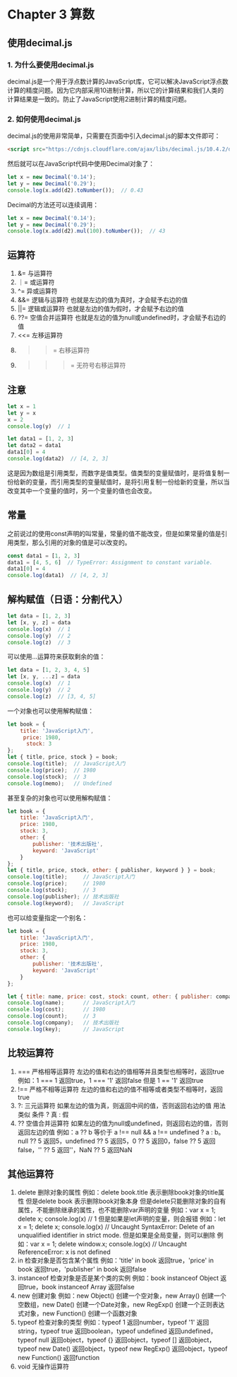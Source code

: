 # Chapter 3 算数

## 使用decimal.js

### 1. 为什么要使用decimal.js

decimal.js是一个用于浮点数计算的JavaScript库，它可以解决JavaScript浮点数计算的精度问题。因为它内部采用10进制计算，所以它的计算结果和我们人类的计算结果是一致的。防止了JavaScript使用2进制计算的精度问题。

### 2. 如何使用decimal.js

decimal.js的使用非常简单，只需要在页面中引入decimal.js的脚本文件即可：

```html
<script src="https://cdnjs.cloudflare.com/ajax/libs/decimal.js/10.4.2/decimal.min.js"></script>
```

然后就可以在JavaScript代码中使用Decimal对象了：

```javascript
let x = new Decimal('0.14');
let y = new Decimal('0.29');
console.log(x.add(d2).toNumber());  // 0.43
```

Decimal的方法还可以连续调用：

```javascript
let x = new Decimal('0.14');
let y = new Decimal('0.29');
console.log(x.add(d2).mul(100).toNumber());  // 43
```

## 运算符

1. &= 与运算符
2. ｜= 或运算符
3. ^= 异或运算符
4. &&= 逻辑与运算符 也就是左边的值为真时，才会赋予右边的值
5. ||= 逻辑或运算符 也就是左边的值为假时，才会赋予右边的值
6. ??= 空值合并运算符 也就是左边的值为null或undefined时，才会赋予右边的值
7. <<= 左移运算符
8. >>= 右移运算符
9. >>>= 无符号右移运算符

## 注意

```javascript
let x = 1
let y = x
x = 2
console.log(y)  // 1

let data1 = [1, 2, 3]
let data2 = data1
data1[0] = 4
console.log(data2)  // [4, 2, 3]
```

这是因为数组是引用类型，而数字是值类型。值类型的变量赋值时，是将值复制一份给新的变量，而引用类型的变量赋值时，是将引用复制一份给新的变量，所以当改变其中一个变量的值时，另一个变量的值也会改变。

## 常量

之前说过的使用const声明的叫常量，常量的值不能改变，但是如果常量的值是引用类型，那么引用的对象的值是可以改变的。

```javascript
const data1 = [1, 2, 3]
data1 = [4, 5, 6]  // TypeError: Assignment to constant variable.
data1[0] = 4
console.log(data1)  // [4, 2, 3]
```

## 解构赋值（日语：分割代入）

```javascript
let data = [1, 2, 3]
let [x, y, z] = data
console.log(x)  // 1
console.log(y)  // 2
console.log(z)  // 3
```

可以使用...运算符来获取剩余的值：

```javascript
let data = [1, 2, 3, 4, 5]
let [x, y, ...z] = data
console.log(x)  // 1
console.log(y)  // 2
console.log(z)  // [3, 4, 5]
```

一个对象也可以使用解构赋值：

```javascript
let book = { 
    title: 'JavaScript入门',
     price: 1980,
      stock: 3
};
let { title, price, stock } = book;
console.log(title);  // JavaScript入门
console.log(price);  // 1980
console.log(stock);  // 3
console.log(memo);   // Undefined
```

甚至复杂的对象也可以使用解构赋值：

```javascript
let book = { 
    title: 'JavaScript入门',
    price: 1980,
    stock: 3,
    other: {
        publisher: '技术出版社',
        keyword: 'JavaScript'
    }
};
let { title, price, stock, other: { publisher, keyword } } = book;
console.log(title);     // JavaScript入门
console.log(price);     // 1980
console.log(stock);     // 3
console.log(publisher); // 技术出版社
console.log(keyword);   // JavaScript
```

也可以给变量指定一个别名：

```javascript
let book = { 
    title: 'JavaScript入门',
    price: 1980,
    stock: 3,
    other: {
        publisher: '技术出版社',
        keyword: 'JavaScript'
    }
};

let { title: name, price: cost, stock: count, other: { publisher: company, keyword: key } } = book;
console.log(name);      // JavaScript入门
console.log(cost);      // 1980
console.log(count);     // 3
console.log(company);   // 技术出版社
console.log(key);       // JavaScript
```

## 比较运算符

1. === 严格相等运算符 左边的值和右边的值相等并且类型也相等时，返回true 例如：1 === 1 返回true，1 === '1' 返回false 但是 1 == '1' 返回true
2. !== 严格不相等运算符 左边的值和右边的值不相等或者类型不相等时，返回true
3. ?: 三元运算符 如果左边的值为真，则返回中间的值，否则返回右边的值 用法类似 条件 ? 真 : 假
4. ?? 空值合并运算符 如果左边的值为null或undefined，则返回右边的值，否则返回左边的值 例如：a ?? b 等价于 a !== null && a !== undefined ? a : b。null ?? 5 返回5，undefined ?? 5 返回5，0 ?? 5 返回0，false ?? 5 返回false，'' ?? 5 返回''，NaN ?? 5 返回NaN

## 其他运算符

1. delete 删除对象的属性 例如：delete book.title 表示删除book对象的title属性 但是delete book 表示删除book对象本身 但是delete只能删除对象的自有属性，不能删除继承的属性，也不能删除var声明的变量 例如：var x = 1; delete x; console.log(x) // 1 但是如果是let声明的变量，则会报错 例如：let x = 1; delete x; console.log(x) // Uncaught SyntaxError: Delete of an unqualified identifier in strict mode. 但是如果是全局变量，则可以删除 例如：var x = 1; delete window.x; console.log(x) // Uncaught ReferenceError: x is not defined
2. in 检查对象是否包含某个属性 例如：'title' in book 返回true，'price' in book 返回true，'publisher' in book 返回false
3. instanceof 检查对象是否是某个类的实例 例如：book instanceof Object 返回true，book instanceof Array 返回false
4. new 创建对象 例如：new Object() 创建一个空对象，new Array() 创建一个空数组，new Date() 创建一个Date对象，new RegExp() 创建一个正则表达式对象，new Function() 创建一个函数对象
5. typeof 检查对象的类型 例如：typeof 1 返回number，typeof '1' 返回string，typeof true 返回boolean，typeof undefined 返回undefined，typeof null 返回object，typeof {} 返回object，typeof [] 返回object，typeof new Date() 返回object，typeof new RegExp() 返回object，typeof new Function() 返回function
6. void 无操作运算符

